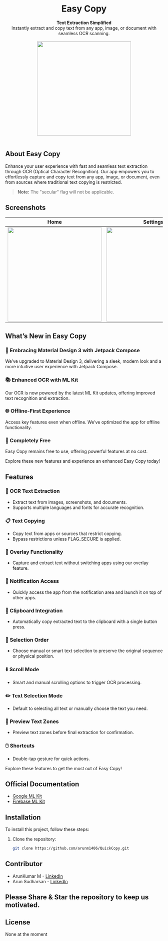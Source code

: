 <h1 align="center">Easy Copy</h1>

<div align="center">
  <strong>Text Extraction Simplified</strong>
</div>
<div align="center">
  Instantly extract and copy text from any app, image, or document with seamless OCR scanning.
</div>
<br />
<div align="center">
  <img src="https://github.com/arunm1406/QuickCopy/blob/easy_copy_akm/assests/images/image_2.jpg" width="300px" />
</div>
<br />

## About Easy Copy

Enhance your user experience with fast and seamless text extraction through OCR (Optical Character Recognition). Our app empowers you to effortlessly capture and copy text from any app, image, or document, even from sources where traditional text copying is restricted.

> **Note:** The "secular" flag will not be applicable.

## Screenshots

| Home  | Settings |
|:-----:|:--------:|
| <img src="https://github.com/arunm1406/QuickCopy/blob/easy_copy_akm/assests/images/image_2.jpg" width="300"/> | <img src="https://github.com/arunm1406/QuickCopy/blob/easy_copy_akm/assests/images/image_1.jpg" width="300"/> |

## What’s New in Easy Copy

### 🎨 Embracing Material Design 3 with Jetpack Compose
We’ve upgraded to Material Design 3, delivering a sleek, modern look and a more intuitive user experience with Jetpack Compose.

### 📚 Enhanced OCR with ML Kit
Our OCR is now powered by the latest ML Kit updates, offering improved text recognition and extraction.

### 🌐 Offline-First Experience
Access key features even when offline. We’ve optimized the app for offline functionality.

### 💯 Completely Free
Easy Copy remains free to use, offering powerful features at no cost.

Explore these new features and experience an enhanced Easy Copy today!

## Features

### 📜 OCR Text Extraction
- Extract text from images, screenshots, and documents.
- Supports multiple languages and fonts for accurate recognition.

### 📋 Text Copying
- Copy text from apps or sources that restrict copying.
- Bypass restrictions unless FLAG_SECURE is applied.

### 🌟 Overlay Functionality
- Capture and extract text without switching apps using our overlay feature.

### 🔔 Notification Access
- Quickly access the app from the notification area and launch it on top of other apps.

### 📑 Clipboard Integration
- Automatically copy extracted text to the clipboard with a single button press.

### 🔄 Selection Order
- Choose manual or smart text selection to preserve the original sequence or physical position.

### ⬇️ Scroll Mode
- Smart and manual scrolling options to trigger OCR processing.

### ✏️ Text Selection Mode
- Default to selecting all text or manually choose the text you need.

### 👀 Preview Text Zones
- Preview text zones before final extraction for confirmation.

### 🖱️ Shortcuts
- Double-tap gesture for quick actions.

Explore these features to get the most out of Easy Copy!

## Official Documentation

- [Google ML Kit](https://developers.google.com/ml-kit/vision/text-recognition/v2/android)
- [Firebase ML Kit](https://firebase.google.com/docs/ml-kit/android/recognize-text)

## Installation

To install this project, follow these steps:

1. Clone the repository:
   ```sh
   git clone https://github.com/arunm1406/QuickCopy.git


Contributor
------
* ArunKumar M - [LinkedIn](https://www.linkedin.com/in/arun-kumar-m-333560103/)
* Arun Sudharsan - [LinkedIn](https://www.linkedin.com/in/arunm619/)


## Please Share & Star the repository to keep us motivated.
  <a href = "https://github.com/arunm1406?tab=repositories">
  </a>

License
-------
None at the moment
